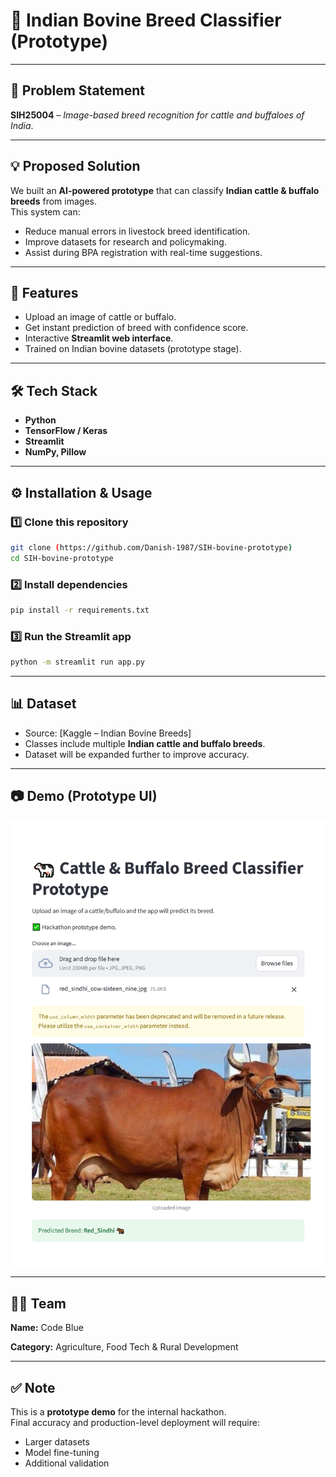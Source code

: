 # 🐄 Indian Bovine Breed Classifier (Prototype)
---

## 📌 Problem Statement
**SIH25004** – *Image-based breed recognition for cattle and buffaloes of India*.

---

## 💡 Proposed Solution
We built an **AI-powered prototype** that can classify **Indian cattle & buffalo breeds** from images.  
This system can:
- Reduce manual errors in livestock breed identification.  
- Improve datasets for research and policymaking.  
- Assist during BPA registration with real-time suggestions.  

---

## 🚀 Features
- Upload an image of cattle or buffalo.  
- Get instant prediction of breed with confidence score.  
- Interactive **Streamlit web interface**.  
- Trained on Indian bovine datasets (prototype stage).  

---

## 🛠 Tech Stack
- **Python**  
- **TensorFlow / Keras**  
- **Streamlit**  
- **NumPy, Pillow**  

---

## ⚙️ Installation & Usage

### 1️⃣ Clone this repository
```bash
git clone (https://github.com/Danish-1987/SIH-bovine-prototype)
cd SIH-bovine-prototype
```

### 2️⃣ Install dependencies
```bash
pip install -r requirements.txt
```

### 3️⃣ Run the Streamlit app
```bash
python -m streamlit run app.py

```

---

## 📊 Dataset
- Source: [Kaggle – Indian Bovine Breeds]
- Classes include multiple **Indian cattle and buffalo breeds**.  
- Dataset will be expanded further to improve accuracy.  

---

## 📷 Demo (Prototype UI)

![Protype UI](Image/Streamlit_page-0001.jpg)


---

## 👨‍💻 Team
**Name:** Code Blue 

**Category:** Agriculture, Food Tech & Rural Development  


---

## ✅ Note
This is a **prototype demo** for the internal hackathon.  
Final accuracy and production-level deployment will require:
- Larger datasets  
- Model fine-tuning  
- Additional validation  
